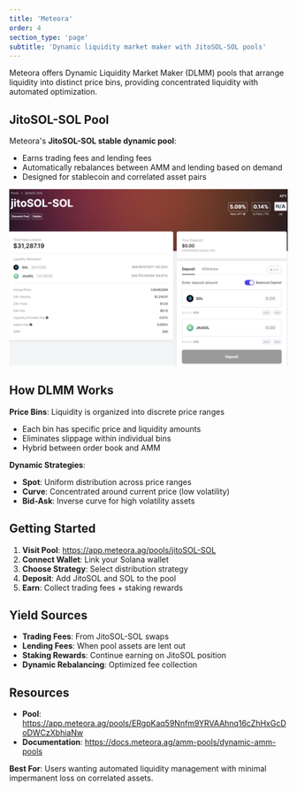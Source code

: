 ```yaml
---
title: 'Meteora'
order: 4
section_type: 'page'
subtitle: 'Dynamic liquidity market maker with JitoSOL-SOL pools'
---
```


Meteora offers Dynamic Liquidity Market Maker (DLMM) pools that arrange liquidity into distinct price bins, providing concentrated liquidity with automated optimization.

## JitoSOL-SOL Pool

Meteora's **JitoSOL-SOL stable dynamic pool**:
- Earns trading fees and lending fees
- Automatically rebalances between AMM and lending based on demand
- Designed for stablecoin and correlated asset pairs

![Meteora](/shared/images/jitosol/Meteora.png)

## How DLMM Works

**Price Bins**: Liquidity is organized into discrete price ranges
- Each bin has specific price and liquidity amounts
- Eliminates slippage within individual bins
- Hybrid between order book and AMM

**Dynamic Strategies**:
- **Spot**: Uniform distribution across price ranges
- **Curve**: Concentrated around current price (low volatility)
- **Bid-Ask**: Inverse curve for high volatility assets

## Getting Started

1. **Visit Pool**: <https://app.meteora.ag/pools/jitoSOL-SOL>
2. **Connect Wallet**: Link your Solana wallet  
3. **Choose Strategy**: Select distribution strategy
4. **Deposit**: Add JitoSOL and SOL to the pool
5. **Earn**: Collect trading fees + staking rewards

## Yield Sources

- **Trading Fees**: From JitoSOL-SOL swaps
- **Lending Fees**: When pool assets are lent out
- **Staking Rewards**: Continue earning on JitoSOL position
- **Dynamic Rebalancing**: Optimized fee collection

## Resources

- **Pool**: <https://app.meteora.ag/pools/ERgpKaq59Nnfm9YRVAAhnq16cZhHxGcDoDWCzXbhiaNw>
- **Documentation**: <https://docs.meteora.ag/amm-pools/dynamic-amm-pools>

**Best For**: Users wanting automated liquidity management with minimal impermanent loss on correlated assets.